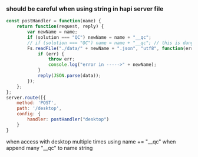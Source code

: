 ### should be careful when using string in hapi server file

```javascript
const postHandler = function(name) {
    return function(request, reply) {
        var newName = name;
        if (solution === "QC") newName = name + "__qc";
        // if (solution === "QC") name = name + "__qc"; // this is dangerous way
        Fs.readFile("./data/" + newName + ".json", "utf8", function(err, data) {
            if (err) {
                throw err;
                console.log("error in ----->" + newName);
            }
            reply(JSON.parse(data));
        });
    };
};
server.route([{
    method: 'POST',
    path: '/desktop',
    config: {
        handler: postHandler("desktop")
    }
}
```

when access with desktop multiple times using name += "__qc" when append many "__qc" to name string
